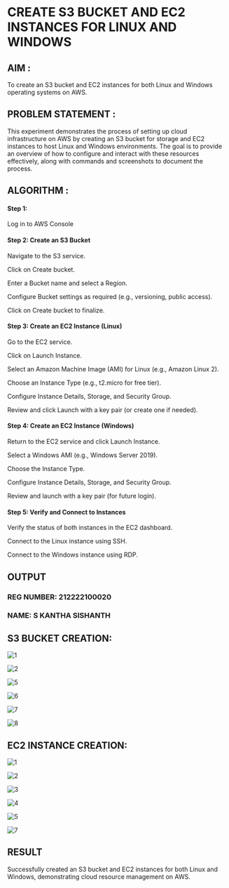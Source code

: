 # CREATE S3 BUCKET AND EC2 INSTANCES FOR LINUX AND WINDOWS

## AIM :

To create an S3 bucket and EC2 instances for both Linux and Windows operating systems on AWS.

## PROBLEM STATEMENT :

This experiment demonstrates the process of setting up cloud infrastructure on AWS by creating an S3 bucket for storage and EC2 instances to host Linux and Windows environments. The goal is to provide an overview of how to configure and interact with these resources effectively, along with commands and screenshots to document the process.

## ALGORITHM :

#### Step 1:

Log in to AWS Console</br>

#### Step 2: Create an S3 Bucket</br>

Navigate to the S3 service.</br>

Click on Create bucket.</br>

Enter a Bucket name and select a Region.</br>

Configure Bucket settings as required (e.g., versioning, public access).</br>

Click on Create bucket to finalize.</br>

#### Step 3: Create an EC2 Instance (Linux)

Go to the EC2 service.</br>

Click on Launch Instance.</br>

Select an Amazon Machine Image (AMI) for Linux (e.g., Amazon Linux 2).</br>

Choose an Instance Type (e.g., t2.micro for free tier).</br>

Configure Instance Details, Storage, and Security Group.</br>

Review and click Launch with a key pair (or create one if needed).</br>

#### Step 4: Create an EC2 Instance (Windows)

Return to the EC2 service and click Launch Instance.</br>

Select a Windows AMI (e.g., Windows Server 2019).</br>

Choose the Instance Type.</br>

Configure Instance Details, Storage, and Security Group.</br>

Review and launch with a key pair (for future login).</br>

#### Step 5: Verify and Connect to Instances

Verify the status of both instances in the EC2 dashboard.</br>

Connect to the Linux instance using SSH.</br>

Connect to the Windows instance using RDP.</br>

## OUTPUT

### REG NUMBER: 212222100020
### NAME: S KANTHA SISHANTH

## S3 BUCKET CREATION:

![1](https://github.com/user-attachments/assets/d3699a50-a93b-466d-bec6-0137963ad7b5)

![2](https://github.com/user-attachments/assets/756f6070-4d66-4783-aa33-6975497d7118)

![5](https://github.com/user-attachments/assets/faad45c4-7a37-4185-9b16-63d6ce8b6e90)

![6](https://github.com/user-attachments/assets/a03cd823-55b9-487e-be33-83e7681d0731)

![7](https://github.com/user-attachments/assets/c0768b86-5beb-4f9a-9bd5-21fb171fca3d)

![8](https://github.com/user-attachments/assets/4aeebe07-7bdf-4360-bd12-146641f5cf3f)

## EC2 INSTANCE CREATION:

![1](https://github.com/user-attachments/assets/a4e76db3-71ec-42a9-9177-d3fc104181c7)

![2](https://github.com/user-attachments/assets/36f38190-9c40-46c8-beae-9863c6a695a3)

![3](https://github.com/user-attachments/assets/fa6daa5c-375f-4641-8f36-8044d5dd1d1b)

![4](https://github.com/user-attachments/assets/25da7260-ac2a-40ee-822a-3aedd76c9027)

![5](https://github.com/user-attachments/assets/3e56a522-e782-4225-87c7-93d9152c6cef)

![7](https://github.com/user-attachments/assets/5f4cac46-e164-40f0-849e-8e3e1af7d54c)

## RESULT

Successfully created an S3 bucket and EC2 instances for both Linux and Windows, demonstrating cloud resource management on AWS.
